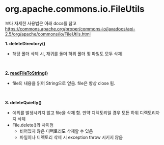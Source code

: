 # org.apache.commons.io.FileUtils

보다 자세한 사용법은 아래 docs를 참고
https://commons.apache.org/proper/commons-io/javadocs/api-2.5/org/apache/commons/io/FileUtils.html


<b> 1. deleteDirectory() </b>
 - 해당 폴더 삭제 시, 재귀를 돌며 하위 폴더 및 파일도 모두 삭제
 
<br>

<b> 2. <a href="ReadFileToString.java"> readFileToString() </a> </b>
 - file의 내용을 읽어 String으로 얻음. file은 항상 close 됨.
<br>

<b> 3. deleteQuietly() </b>
 - 예외를 발생시키지 않고 file을 삭제 함. 만약 디렉토리일 경우 모든 하위 디렉토리까지 삭제
 - File.delete()와 차이점
 	- 비어있지 않은 디렉토리도 삭제할 수 있음
 	- 파일이나 디렉토리 삭제 시 exception throw 시키지 않음
<br>

